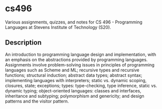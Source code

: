 # cs496

Various assignments, quizzes, and notes for CS 496 - Programming Languages at Stevens Institute of Technology (S20).

## Description

An introduction to programming language design and implementation, with an emphasis on the abstractions provided by programming languages. Assignments involve problem-solving issues in principles of programming languages such as Scheme and ML; recursive types and recursive functions; structural induction; abstract data types; abstract syntax; implementing languages with interpreters; static vs. dynamic scoping, closures, state; exceptions; types: type-checking, type inference, static vs. dynamic typing; object-oriented languages: classes and interfaces, inheritance and subtyping; polymorphism and genericity; and design patterns and the visitor pattern.
